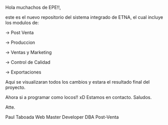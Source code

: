 Hola muchachos de EPE!!,

este es el nuevo repositorio del sistema integrado de ETNA, el cual incluye los modulos de:

-> Post Venta

-> Produccion

-> Ventas y Marketing

-> Control de Calidad

-> Exportaciones

Aqui se visualizaran todos los cambios y estara el resultado final del proyecto.

Ahora si a programar como locos!! xD
Estamos en contacto.
Saludos.

Atte.

Paul Taboada
Web Master Developer
DBA Post-Venta
